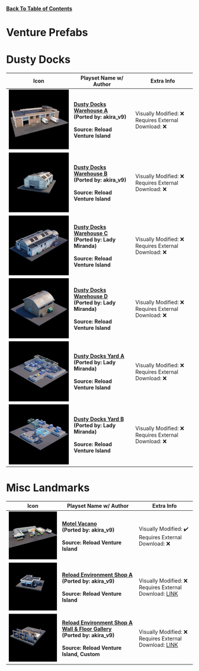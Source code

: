 
**[Back To Table of Contents](/Table%20of%20Contents.md)**
# Venture Prefabs

# Dusty Docks

| Icon | Playset Name w/ Author | Extra Info |
|-----------------------------------------|-----------------|-----------------|
| <img src=".assets/ReloadDustyDepotWarehouse_Icon.png" width="256"/> | **[Dusty Docks Warehouse A](SpawnerTexts/Prefab_Reload_DustyDocks_WarehouseA.txt)**<br>**(Ported by: akira_v9)**<br><br>**Source: Reload Venture Island** | Visually Modified: ❌<br>Requires External Download: ❌|
| <img src=".assets/ReloadDustyDepotWarehouseB_Icon.png" width="256"/> | **[Dusty Docks Warehouse B](SpawnerTexts/Prefab_Reload_DustyDocks_WarehouseB.txt)**<br>**(Ported by: akira_v9)**<br><br>**Source: Reload Venture Island** | Visually Modified: ❌<br>Requires External Download: ❌|
| <img src=".assets/Dusty Docks Warehouse C.png" width="256"/> | **[Dusty Docks Warehouse C](SpawnerTexts/Dusty%20Docks%20Warehouse%20C.txt)**<br>**(Ported by: Lady Miranda)**<br><br>**Source: Reload Venture Island** | Visually Modified: ❌<br>Requires External Download: ❌|
| <img src=".assets/Dusty Docks Warehouse D.png" width="256"/> | **[Dusty Docks Warehouse D](SpawnerTexts/Dusty%20Docks%20Warehouse%20C.txt)**<br>**(Ported by: Lady Miranda)**<br><br>**Source: Reload Venture Island** | Visually Modified: ❌<br>Requires External Download: ❌|
| <img src=".assets/Dusty Docks Yard A.png" width="256"/> | **[Dusty Docks Yard A](SpawnerTexts/Dusty%20Docks%20Yard%20A.txt)**<br>**(Ported by: Lady Miranda)**<br><br>**Source: Reload Venture Island** | Visually Modified: ❌<br>Requires External Download: ❌|
| <img src=".assets/Dusty Docks Yard B.png" width="256"/> | **[Dusty Docks Yard B](SpawnerTexts/Dusty%20Docks%20Yard%20B.txt)**<br>**(Ported by: Lady Miranda)**<br><br>**Source: Reload Venture Island** | Visually Modified: ❌<br>Requires External Download: ❌|

# Misc Landmarks

| Icon | Playset Name w/ Author | Extra Info |
|-----------------------------------------|-----------------|-----------------|
| <img src=".assets/ReloadRepairedMotel.png" width="256"/> | **[Motel Vacano](SpawnerTexts/Prefab_Reload_MotelVacano.txt)**<br>**(Ported by: akira_v9)**<br><br>**Source: Reload Venture Island** | Visually Modified: ✔️<br>Requires External Download: ❌|
| <img src=".assets/ReloadEnvironmentShopA_Icon.png" width="256"/> | **[Reload Environment Shop A](SpawnerTexts/Prefab_ReloadEnvironmentShopA.txt)**<br>**(Ported by: akira_v9)**<br><br>**Source: Reload Venture Island** | Visually Modified: ❌<br>Requires External Download: [LINK](https://drive.google.com/drive/folders/1z-QCm8OmSfO_L3lJ2AVAxplUqQfZfY6r?usp=drive_link)|
| <img src=".assets/ReloadEnvironmentShopA_WallGallery_Icon.png" width="256"/> | **[Reload Environment Shop A Wall & Floor Gallery](SpawnerTexts/Gallery_ReloadEnvironmentShopA.txt)**<br>**(Ported by: akira_v9)**<br><br>**Source: Reload Venture Island, Custom** | Visually Modified: ❌<br>Requires External Download: [LINK](https://drive.google.com/drive/folders/1z-QCm8OmSfO_L3lJ2AVAxplUqQfZfY6r?usp=drive_link)|
